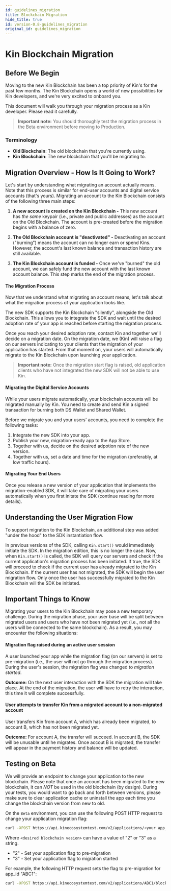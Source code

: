 ```yaml
---
id: guidelines_migration
title: Blockchain Migration
hide_title: true
id: version-0.8-guidelines_migration
original_id: guidelines_migration
---
```


# Kin Blockchain Migration

## Before We Begin
Moving to the new Kin Blockchain has been a top priority of Kin's for the past few months.
The Kin Blockchain opens a world of new possibilities for Kin developers, and we're very excited to onboard you.

This document will walk you through your migration process as a Kin developer. Please read it carefully.

 >**Important note:** You should thoroughly test the migration process in the Beta environment before moving to Production.
 
### Terminology
- **Old Blockchain**: The old blockchain that you're currently using.
- **Kin Blockchain**: The new blockchain that you'll be migrating to.

## Migration Overview - How Is It Going to Work?
Let's start by understanding what migrating an account actually means. Note that this process is similar for end-user accounts and digital service accounts (that's yours).
Migrating an account to the Kin Blockchain consists of the following three main steps:

1. **A new account is created on the Kin Blockchain -**
This new account has *the same* keypair (i.e., private and public addresses) as the account on the Old Blockchain.
The account is pre-created before the migration begins with a balance of zero.

2. **The Old Blockchain account is "deactivated" -**
Deactivating an account ("burning") means the account can no longer earn or spend Kins. 
However, the account's last known balance and transaction history are still available.

3. **The Kin Blockchain account is funded -**
Once we've "burned" the old account, we can safely fund the new account with the last known account balance.
This step marks the end of the migration process.

#### The Migration Process
Now that we understand what migrating an account means, let's talk about what the migration process of your application looks like.

The new SDK supports the Kin Blockchain "silently", alongside the Old Blockchain.
This allows you to integrate the SDK and wait until the desired adoption rate of your app is reached before starting the migration process.

Once you reach your desired adoption rate, contact Kin and together we'll decide on a migration date.
On the migration date, we (Kin) will raise a flag on our servers indicating to your clients that the migration of your application has started.
From that moment on, your users will automatically migrate to the Kin Blockchain upon launching your application. 

>**Important note:** Once the migration start flag is raised, old application clients who have not integrated the new SDK will not be able to use Kin.

#### Migrating the Digital Service Accounts
While your users migrate automatically, your blockchain accounts will be migrated manually by Kin.
You need to create and send Kin a signed transaction for burning both DS Wallet and Shared Wallet. 

Before we migrate you and your users' accounts, you need to complete the following tasks:
1. Integrate the new SDK into your app. 
2. Publish your new, migration-ready app to the App Store.
3. Together with us, decide on the desired adpotion rate of the new version.
4. Together with us, set a date and time for the migration (preferably, at low traffic hours).

#### Migrating Your End Users 
Once you release a new version of your application that implements the migration-enabled SDK, it will take care of migrating your users automatically when you first initate the SDK (continue reading for more details).

## Understanding the User Migration Flow
To support migration to the Kin Blockchain, an additional step was added "under the hood" to the SDK instantiation flow.

In previous versions of the SDK, calling `Kin.start()` would immediately initiate the SDK. In the migration edition, this is no longer the case.
Now, when `Kin.start()` is called, the SDK will query our servers and check if the current application's migration process has been initiated. If true, the SDK will proceed to check if the current user has already migrated to the Kin Blockchain. If the current user has not migrated, the SDK will begin the user migration flow. Only once the user has successfully migrated to the Kin Blockchain will the SDK be initiated.


## Important Things to Know
Migrating your users to the Kin Blockchain may pose a new temporary challenge. During the migration phase, your user base will be split between migrated users and users who have not been migrated yet (i.e., not all the users will be connected to the same blockchain). As a result, you may encounter the following situations: 

#### Migration flag raised during an active user session
A user launched your app while the migration flag (on our servers) is set to pre-migration (i.e., the user will not go through the migration process). During the user's session, the migration flag was changed to *migration started*. 

**Outcome:** On the next user interaction with the SDK the migration will take place. At the end of the migration, the user will have to retry the interaction, this time it will complete successfully.

#### User attempts to transfer Kin from a migrated account to a non-migrated account 
User transfers Kin from account A, which has already been migrated, to account B, which has not been migrated yet.

**Outcome:** For account A, the transfer will succeed. In account B, the SDK will be unusable until he migrates. Once accout B is migrated, the transfer will appear in the payment history and balance will be updated.

## Testing on Beta
We will provide an endpoint to change your application to the new blockchain.
Please note that once an account has been migrated to the new blockchain, it can *NOT* be used in the old blockchain (by design). During your tests, you would want to go back and forth between versions, please make sure to clear application cache or uninstall the app each time you change the blockchain version from new to old.

On the `Beta` environment, you can use the following POST HTTP request to change your application migration flag:

```bash
curl -XPOST https://api.kinecosystemtest.com/v2/applications/<your app_id>/blockchain_version -H "Content-type: Application/json" -d '{"blockchain_version": "<desired blockchain vesion>"}'
```

Where `<desired blockchain vesion>` can have a value of "2" or "3" as a string. 
- "2" - Set your application flag to pre-migration
- "3" - Set your application flag to migration started

For example, the following HTTP request sets the flag to pre-migration for app_id "ABC1":

```bash
curl -XPOST https://api.kinecosystemtest.com/v2/applications/ABC1/blockchain_version -H "Content-type: Application/json" -d '{"blockchain_version": "2"}'
```
